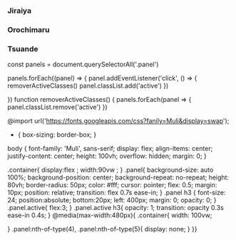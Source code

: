<!DOCTYPE html>
<html lang="en">

<head>
  <meta charset="UTF-8" />
  <meta name="viewport" content="width=device-width, initial-scale=1.0" />
  <link rel="stylesheet" href="style.css" />
  <title>Expanding Cards</title>
</head>

<body>

  <div class="container">
    <div class="panel active" style="background-image:url('https://images8.alphacoders.com/131/1317374.jpeg') ;">
      <h3>Jiraiya</h3>
    </div>
    <div class="panel " style="background-image:url('https://i.vgy.me/hZKiun.png') ;">
      <h3>Orochimaru</h3>
    </div>
    <div class="panel " style="background-image:url('https://image.civitai.com/xG1nkqKTMzGDvpLrqFT7WA/38e2c9d4-85f9-44a0-b239-c13874562585/width=450/1664760083604990-3182796488.jpeg') ;">
      <h3>Tsuande</h3>
    </div>
  </div>
  <script src="script.js"></script>
</body>

</html>

const panels = document.querySelectorAll('.panel')

panels.forEach((panel) => {
    panel.addEventListener('click', () => {
        removerActiveClasses()
        panel.classList.add('active')
    })

})
function removerActiveClasses() {
    panels.forEach(panel => { 
        panel.classList.remove('active')
    })

@import url('https://fonts.googleapis.com/css?fanily=Muli&display=swap');

* {
  box-sizing: border-box;
}

body {
  font-family: 'Muli', sans-serif;
  display: flex;
  align-items: center;
  justify-content: center;
  height: 100vh;
  overflow: hidden;
  margin: 0;
}


.container{
  display:flex ;
  width:90vw ;
}
.panel{
  background-size: auto 100%;
  background-position: center;
  background-repeat: no-repeat;
  height: 80vh;
  border-radius: 50px;
  color: #fff;
  cursor: pointer;
  flex: 0.5;
  margin: 10px;
  position: relative;
  transition: flex 0.7s ease-in;
}
.panel h3 { 
  font-size: 24;
  position:absolute;
  bottom:20px;
  left: 400px;
  margin: 0;
  opacity: 0;
}
.panel.active{
  flex:3;
}
.panel.active h3{
  opacity: 1;
  transition: opacity 0.3s ease-in 0.4s;
}
@media(max-width:480px){
  .container{
    width: 100vw;
  
  }
  .panel:nth-of-type(4),
  .panel:nth-of-type(5){
    display: none;
  }
}}